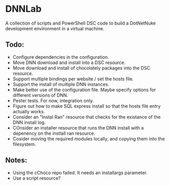 # DNNLab

A collection of scripts and PowerShell DSC code to build a DotNetNuke development environment in a virtual machine.

## Todo:
- Configure dependencies in the configuration.
- Move DNN download and install into a DSC resource.
- Move download and install of chocolately packages into the DSC resource.
- Support multiple bindings per website / set the hosts file.
- Support the install of multiple DNN instances.
- Make better use of the configuration file. Maybe specify options for different versions of DNN.
- Pester tests. For now, integration only.
- Figure out how to make SQL express install so that the hosts file entry actually works.
- Consider an "Instal Ran" resource that checks for the existance of the DNN install log.
- COnsider an installer resource that runs the DNN install with a depenency on the instlall ran resource.
- Cosider moving the required modules locally, and copying them into the filesystem.

## Notes:
- Using the cChoco repo failed. It needs an installargs parameter.
- Use a script resource?